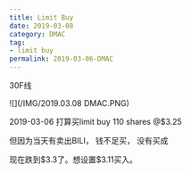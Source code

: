 ```yaml
---
title: Limit Buy
date: 2019-03-08
category: DMAC
tag:
- limit buy
permalink: 2019-03-06-DMAC
---
```

30F线

![](/IMG/2019.03.08 DMAC.PNG)


2019-03-06 打算买limit buy 110 shares @$\$$3.25

但因为当天有卖出BILI， 钱不足买， 没有买成

现在跌到$\$$3.3了。想设置$\$$3.11买入。

